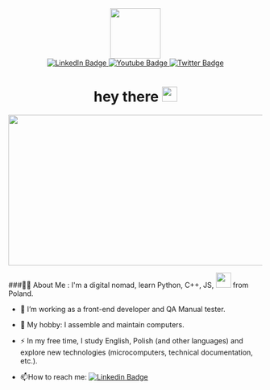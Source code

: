 <div id="header" align="center">
  <img src="https://media.giphy.com/media/M9gbBd9nbDrOTu1Mqx/giphy.gif" width="100"/>
  <div id="badges">
    <a href="#">
      <img src="https://img.shields.io/badge/LinkedIn-blue?style=for-the-badge&logo=linkedin&logoColor=white" alt="LinkedIn Badge"/>
    </a>
    <a href="#">
      <img src="https://img.shields.io/badge/YouTube-red?style=for-the-badge&logo=youtube&logoColor=white" alt="Youtube Badge"/>
    </a>
    <a href="#">
      <img src="https://img.shields.io/badge/Twitter-blue?style=for-the-badge&logo=twitter&logoColor=white" alt="Twitter Badge"/>
    </a>
  </div>
  <img src="https://komarev.com/ghpvc/?username=apocryph575&style=flat-square&color=blue" alt=""/>
  <h1>
    hey there
    <img src="https://media.giphy.com/media/hvRJCLFzcasrR4ia7z/giphy.gif" width="30px"/>
  </h1>
</div>
<div align="center">
  <img src="https://media.giphy.com/media/dWesBcTLavkZuG35MI/giphy.gif" width="600" height="300"/>
</div>


###:woman_technologist: About Me :
   I'm a digital nomad, learn Python, C++, JS, <img src="https://media.giphy.com/media/WUlplcMpOCEmTGBtBW/giphy.gif" width="30"> from Poland.
   
   - :telescope: I’m working as a front-end developer and QA Manual tester.
   
   - :seedling: My hobby: I assemble and maintain computers.
  
  - :zap: In my free time, I study English, Polish (and other languages) and explore new technologies (microcomputers, technical documentation, etc.).
  
  - :mailbox:How to reach me: [![Linkedin Badge](https://img.shields.io/badge/-kakbar-blue?style=flat&logo=Linkedin&logoColor=white)](#)

